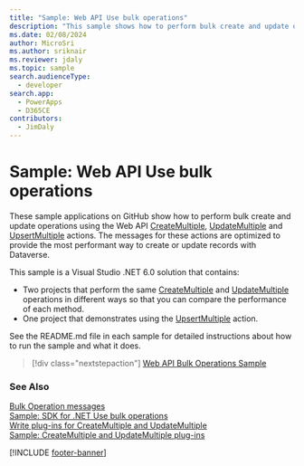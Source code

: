 ```yaml
---
title: "Sample: Web API Use bulk operations" 
description: "This sample shows how to perform bulk create and update operations using the Web API CreateMultiple and UpdateMultiple actions. The messages for these actions are optimized to provide the most performant way to create or update records with Dataverse."
ms.date: 02/08/2024
author: MicroSri
ms.author: sriknair
ms.reviewer: jdaly
ms.topic: sample
search.audienceType:
  - developer
search.app:
  - PowerApps
  - D365CE
contributors:
  - JimDaly
---
```


# Sample: Web API Use bulk operations

These sample applications on GitHub show how to perform bulk create and update operations using the Web API [CreateMultiple](xref:Microsoft.Dynamics.CRM.CreateMultiple), [UpdateMultiple](xref:Microsoft.Dynamics.CRM.UpdateMultiple) and [UpsertMultiple](xref:Microsoft.Dynamics.CRM.UpsertMultiple) actions. The messages for these actions are optimized to provide the most performant way to create or update records with Dataverse.

This sample is a Visual Studio .NET 6.0 solution that contains:

- Two projects that perform the same [CreateMultiple](xref:Microsoft.Dynamics.CRM.CreateMultiple) and [UpdateMultiple](xref:Microsoft.Dynamics.CRM.UpdateMultiple) operations in different ways so that you can compare the performance of each method.
- One project that demonstrates using the [UpsertMultiple](xref:Microsoft.Dynamics.CRM.UpsertMultiple) action.

See the README.md file in each sample for detailed instructions about how to run the sample and what it does.

> [!div class="nextstepaction"]
> [Web API Bulk Operations Sample](https://github.com/microsoft/PowerApps-Samples/blob/master/dataverse/webapi/CSharp-NETx/BulkOperations/README.md)

### See Also

[Bulk Operation messages](../../bulk-operations.md)   
[Sample: SDK for .NET Use bulk operations](../../org-service/samples/create-update-multiple.md)   
[Write plug-ins for CreateMultiple and UpdateMultiple](../../write-plugin-multiple-operation.md)   
[Sample: CreateMultiple and UpdateMultiple plug-ins](../../org-service/samples/createmultiple-updatemultiple-plugin.md)

[!INCLUDE [footer-banner](../../../../includes/footer-banner.md)]
